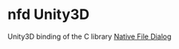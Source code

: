 # nfd Unity3D

Unity3D binding of the C library [Native File Dialog](https://github.com/mlabbe/nativefiledialog)
